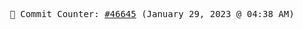<p align="center">
    <samp>
        📮 Commit Counter: <a href="https://github.com/Javascript-void0/Javascript-void0/commits/main">#46645</a> (January 29, 2023 @ 04:38 AM)
    </samp>
</p>